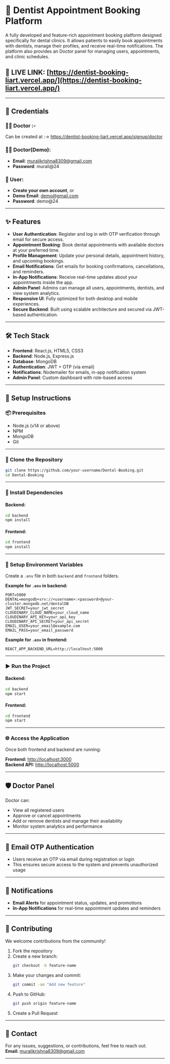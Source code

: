
# 🦷 Dentist Appointment Booking Platform

A fully developed and feature-rich appointment booking platform designed specifically for dental clinics. It allows patients to easily book appointments with dentists, manage their profiles, and receive real-time notifications. The platform also provides an Doctor panel for managing users, appointments, and clinic schedules.

## 🔗 LIVE LINK: [https://dentist-booking-liart.vercel.app/](https://dentist-booking-liart.vercel.app/)

---

## 🧪 Credentials
### 👨‍⚕️ Doctor  :- 
Can be created at :->  https://dentist-booking-liart.vercel.app/signup/doctor
### 👨‍⚕️ Doctor(Demo):
- **Email**: muralikrishna8309@gmail.com
- **Password**: murali@24

### 👤 User:
- **Create your own account**, or  
- **Demo Email**: demo@gmail.com  
- **Password**: demo@24

---

## ✨ Features

- **User Authentication**: Register and log in with OTP verification through email for secure access.
- **Appointment Booking**: Book dental appointments with available doctors at your preferred time.
- **Profile Management**: Update your personal details, appointment history, and upcoming bookings.
- **Email Notifications**: Get emails for booking confirmations, cancellations, and reminders.
- **In-App Notifications**: Receive real-time updates about your appointments inside the app.
- **Admin Panel**: Admins can manage all users, appointments, dentists, and view system analytics.
- **Responsive UI**: Fully optimized for both desktop and mobile experiences.
- **Secure Backend**: Built using scalable architecture and secured via JWT-based authentication.

---

## 🛠️ Tech Stack

- **Frontend**: React.js, HTML5, CSS3
- **Backend**: Node.js, Express.js
- **Database**: MongoDB
- **Authentication**: JWT + OTP (via email)
- **Notifications**: Nodemailer for emails, in-app notification system
- **Admin Panel**: Custom dashboard with role-based access

---

## 🚀 Setup Instructions

### 📦 Prerequisites
- Node.js (v14 or above)
- NPM
- MongoDB
- Git

---

### 📁 Clone the Repository

```bash
git clone https://github.com/your-username/Dental-Booking.git
cd Dental-Booking
```

---

### 🔧 Install Dependencies

#### Backend:
```bash
cd backend
npm install
```

#### Frontend:
```bash
cd frontend
npm install
```

---

### 📑 Setup Environment Variables

Create a `.env` file in both `backend` and `frontend` folders.

**Example for `.env` in backend:**
```env
PORT=5000
DENTAL=mongodb+srv://<username>:<password>@your-cluster.mongodb.net/dentalDB
JWT_SECRET=your_jwt_secret
CLOUDINARY_CLOUD_NAME=your_cloud_name
CLOUDINARY_API_KEY=your_api_key
CLOUDINARY_API_SECRET=your_api_secret
EMAIL_USER=your_email@example.com
EMAIL_PASS=your_email_password
```


**Example for `.env` in frontend:**
```env
REACT_APP_BACKEND_URL=http://localhost:5000

```

---

### ▶️ Run the Project

#### Backend:
```bash
cd backend
npm start
```

#### Frontend:
```bash
cd frontend
npm start
```

---

### 🌐 Access the Application

Once both frontend and backend are running:

**Frontend:** [http://localhost:3000](http://localhost:3000)  
**Backend API:** [http://localhost:5000](http://localhost:5000)

---

## 🛡️ Doctor Panel

Doctor can:
- View all registered users
- Approve or cancel appointments
- Add or remove dentists and manage their availability
- Monitor system analytics and performance

---

## 🔐 Email OTP Authentication

- Users receive an OTP via email during registration or login
- This ensures secure access to the system and prevents unauthorized usage

---

## 🔔 Notifications

- **Email Alerts** for appointment status, updates, and promotions
- **In-App Notifications** for real-time appointment updates and reminders

---

## 🤝 Contributing

We welcome contributions from the community!

1. Fork the repository  
2. Create a new branch:
   ```bash
   git checkout -b feature-name
   ```
3. Make your changes and commit:
   ```bash
   git commit -am "Add new feature"
   ```
4. Push to GitHub:
   ```bash
   git push origin feature-name
   ```
5. Create a Pull Request

---

## 📩 Contact

For any issues, suggestions, or contributions, feel free to reach out:  
**Email:** muralikrishna8309@gmail.com

---
